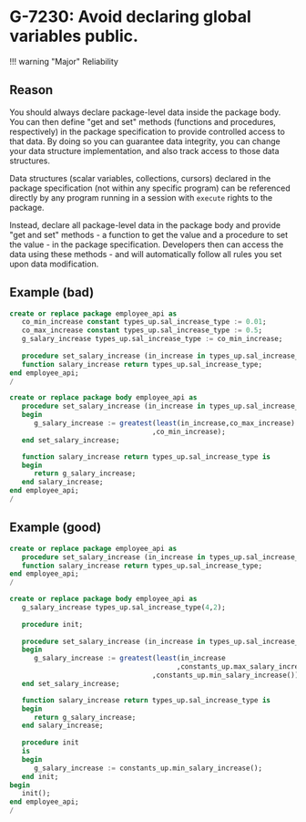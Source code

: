 # G-7230: Avoid declaring global variables public.

!!! warning "Major"
    Reliability

## Reason

You should always declare package-level data inside the package body. You can then define "get and set" methods (functions and procedures, respectively) in the package specification to provide controlled access to that data. By doing so you can guarantee data integrity, you can change your data structure implementation, and also track access to those data structures. 

Data structures (scalar variables, collections, cursors) declared in the package specification (not within any specific program) can be referenced directly by any program running in a session with `execute` rights to the package. 

Instead, declare all package-level data in the package body and provide "get and set" methods - a function to get the value and a procedure to set the value - in the package specification. Developers then can access the data using these methods - and will automatically follow all rules you set upon data modification.

## Example (bad)

``` sql
create or replace package employee_api as
   co_min_increase constant types_up.sal_increase_type := 0.01;
   co_max_increase constant types_up.sal_increase_type := 0.5;
   g_salary_increase types_up.sal_increase_type := co_min_increase;
   
   procedure set_salary_increase (in_increase in types_up.sal_increase_type);
   function salary_increase return types_up.sal_increase_type;
end employee_api;
/

create or replace package body employee_api as
   procedure set_salary_increase (in_increase in types_up.sal_increase_type) is
   begin
      g_salary_increase := greatest(least(in_increase,co_max_increase)
                                   ,co_min_increase);
   end set_salary_increase;

   function salary_increase return types_up.sal_increase_type is
   begin
      return g_salary_increase;
   end salary_increase;
end employee_api;
/
```

## Example (good)

``` sql
create or replace package employee_api as
   procedure set_salary_increase (in_increase in types_up.sal_increase_type);
   function salary_increase return types_up.sal_increase_type;
end employee_api;
/

create or replace package body employee_api as
   g_salary_increase types_up.sal_increase_type(4,2);
   
   procedure init;
   
   procedure set_salary_increase (in_increase in types_up.sal_increase_type) is
   begin
      g_salary_increase := greatest(least(in_increase
                                         ,constants_up.max_salary_increase())
                                   ,constants_up.min_salary_increase());
   end set_salary_increase;

   function salary_increase return types_up.sal_increase_type is
   begin
      return g_salary_increase;
   end salary_increase;
   
   procedure init
   is
   begin
      g_salary_increase := constants_up.min_salary_increase();
   end init;
begin
   init();
end employee_api;
/
```